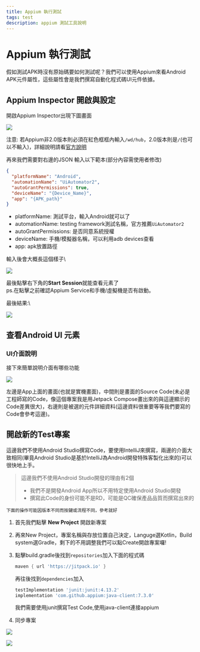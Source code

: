 ```yaml
---
title: Appium 執行測試
tags: test
description: appium 測試工具說明
---
```


# Appium 執行測試

假如測試APK時沒有原始碼要如何測試呢？我們可以使用Appium來看Android APK元件屬性，這些屬性會是我們撰寫自動化程式碼UI元件依據。

## Appium Inspector 開啟與設定

開啟Appium Inspector出現下圖畫面\
&#x20;

![](https://i.imgur.com/VBZVymH.png)

注意: 若Appium非2.0版本則必須在紅色框框內輸入`/wd/hub`，2.0版本則是`/`(也可以不輸入)，詳細說明請看[官方說明](https://github.com/appium/appium-inspector#important-migration-notes)

再來我們需要對右邊的JSON 輸入以下範本(部分內容需使用者修改)

```json
{
  "platformName": "Android",
  "automationName": "UiAutomator2",
  "autoGrantPermissions": true,
  "deviceName": "{Device_Name}",
  "app": "{APK_path}"
}
```

* platformName: 測試平台，輸入Android就可以了
* automationName: testing framework測試名稱，官方推薦`UiAutomator2`
* autoGrantPermissions: 是否同意系統授權
* deviceName: 手機/模擬器名稱，可以利用adb devices查看
* app: apk放置路徑

輸入後會大概長這個樣子\


![](https://i.imgur.com/PDKe2Gs.png)

最後點擊右下角的**Start Session**就能查看元素了\
ps.在點擊之前確認Appium Service和手機/虛擬機是否有啟動。

最後結果:\


![](https://i.imgur.com/WGlHUOv.png)

## 查看Android UI 元素

### UI介面說明

接下來簡單說明介面有哪些功能\
&#x20;

![](https://i.imgur.com/92gbnPl.png)

左邊是App上面的畫面(也就是實機畫面)，中間則是畫面的Source Code(未必是工程師寫的Code，像這個專案我是用Jetpack Compose畫出來的與這邊顯示的Code差異很大)，右邊則是被選的元件詳細資料(這邊資料很重要等等我們要寫的Code會參考這邊)。

## 開啟新的Test專案

這邊我們不使用Android Studio撰寫Code，要使用IntelliJ來撰寫，兩邊的介面大致相同(畢竟Android Studio是基於IntelliJ為Android開發特殊客製化出來的)可以很快地上手。

> 這邊我們不使用Android Studio開發的理由有2個
>
> * 我們不是開發Android App所以不用特定使用Android Studio開發
> * 撰寫此Code的身份可能不是RD，可能是QC確保產品品質而撰寫出來的



`下面的操作可能因版本不同而按鍵或流程不同，參考就好`

1. 首先我們點擊 **New Project** 開啟新專案\
   &#x20;
2. 再來New Project，專案名稱與存放位置自己決定，Languge選Kotlin，Build system選Gradle，剩下的不用調整我們可以點Create開啟專案囉!\
   &#x20;
3.  點擊build.gradle後找到`repositories`加入下面的程式碼

    ```groovy
    maven { url 'https://jitpack.io' }
    ```

    再往後找到`dependencies`加入

    ```groovy
    testImplementation 'junit:junit:4.13.2'
    implementation 'com.github.appium:java-client:7.3.0'
    ```

    我們需要使用junit撰寫Test Code,使用java-client連接appium
4. 同步專案

![](https://i.imgur.com/CUIVp7G.png)

![](https://i.imgur.com/BgZzqGx.png)
